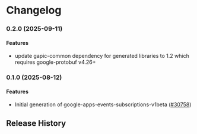# Changelog

### 0.2.0 (2025-09-11)

#### Features

* update gapic-common dependency for generated libraries to 1.2 which requires google-protobuf v4.26+ 

### 0.1.0 (2025-08-12)

#### Features

* Initial generation of google-apps-events-subscriptions-v1beta ([#30758](https://github.com/googleapis/google-cloud-ruby/issues/30758)) 

## Release History
